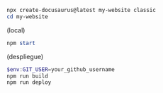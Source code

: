 ```powershell
npx create-docusaurus@latest my-website classic
cd my-website
```
(local)
```powershell
npm start
```
(despliegue)
```powershell
$env:GIT_USER=your_github_username
npm run build
npm run deploy
```
